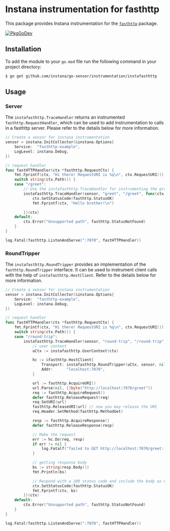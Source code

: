 Instana instrumentation for fasthttp
=====================================

This package provides Instana instrumentation for the [`fasthttp`](https://pkg.go.dev/github.com/valyala/fasthttp) package.

[![PkgGoDev](https://pkg.go.dev/badge/github.com/instana/go-sensor/instrumentation/instafasthttp)](https://pkg.go.dev/badge/github.com/instana/go-sensor/instrumentation/instafasthttp)

Installation
------------

To add the module to your `go.mod` file run the following command in your project directory:

```bash
$ go get github.com/instana/go-sensor/instrumentation/instafasthttp
```

Usage
-----

### Server
The `instafasthttp.TraceHandler` returns an instrumented `fasthttp.RequestHandler`, which can be used to add instrumentation to calls in a fasthttp server. Please refer to the details below for more information.

```go
// Create a sensor for instana instrumentation
sensor = instana.InitCollector(&instana.Options{
	Service:  "fasthttp-example",
	LogLevel: instana.Debug,
})

// request handler
func fastHTTPHandler(ctx *fasthttp.RequestCtx) {
	fmt.Fprintf(ctx, "Hi there! RequestURI is %q\n", ctx.RequestURI())
	switch string(ctx.Path()) {
	case "/greet":
        // Use the instafasthttp.TraceHandler for instrumenting the greet handler
		instafasthttp.TraceHandler(sensor, "greet", "/greet", func(ctx *fasthttp.RequestCtx) {
			ctx.SetStatusCode(fasthttp.StatusOK)
			fmt.Fprintf(ctx, "Hello brother!\n")

		})(ctx)
	default:
		ctx.Error("Unsupported path", fasthttp.StatusNotFound)
	}
}

log.Fatal(fasthttp.ListenAndServe(":7070", fastHTTPHandler))

```

### RoundTripper

The `instafasthttp.RoundTripper` provides an implementation of the `fasthttp.RoundTripper` interface. It can be used to instrument client calls with the help of `instafasthttp.HostClient`. Refer to the details below for more information.

```go
// Create a sensor for instana instrumentation
sensor = instana.InitCollector(&instana.Options{
	Service:  "fasthttp-example",
	LogLevel: instana.Debug,
})

// request handler
func fastHTTPHandler(ctx *fasthttp.RequestCtx) {
	fmt.Fprintf(ctx, "Hi there! RequestURI is %q\n", ctx.RequestURI())
	switch string(ctx.Path()) {
	case "/round-trip":
		instafasthttp.TraceHandler(sensor, "round-trip", "/round-trip", func(ctx *fasthttp.RequestCtx) {
			// user context
			uCtx := instafasthttp.UserContext(ctx)

			hc := &fasthttp.HostClient{
				Transport: instafasthttp.RoundTripper(uCtx, sensor, nil),
				Addr:      "localhost:7070",
			}

			url := fasthttp.AcquireURI()
			url.Parse(nil, []byte("http://localhost:7070/greet"))
			req := fasthttp.AcquireRequest()
			defer fasthttp.ReleaseRequest(req)
			req.SetURI(url)
			fasthttp.ReleaseURI(url) // now you may release the URI
			req.Header.SetMethod(fasthttp.MethodGet)

			resp := fasthttp.AcquireResponse()
			defer fasthttp.ReleaseResponse(resp)

			// Make the request
			err := hc.Do(req, resp)
			if err != nil {
				log.Fatalf("failed to GET http://localhost:7070/greet: %s", err)
			}

			// getting response body
			bs := string(resp.Body())
			fmt.Println(bs)

			// Respond with a 200 status code and include the body as well
			ctx.SetStatusCode(fasthttp.StatusOK)
			fmt.Fprintf(ctx, bs)
		})(ctx)
	default:
		ctx.Error("Unsupported path", fasthttp.StatusNotFound)
	}
}

log.Fatal(fasthttp.ListenAndServe(":7070", fastHTTPHandler))

```
